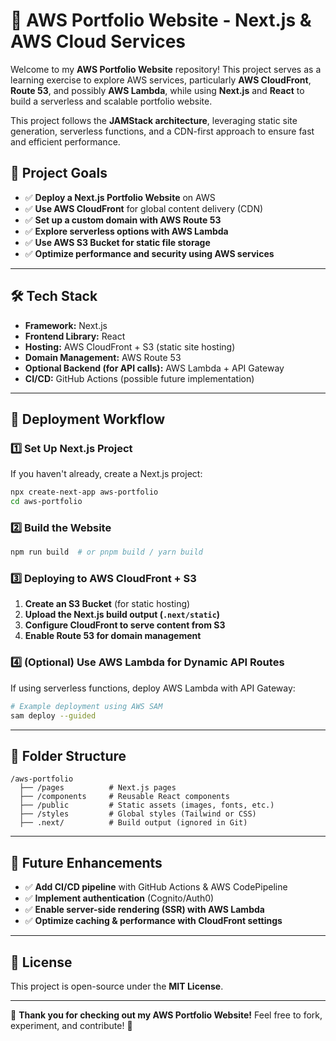 # 🚀 AWS Portfolio Website - Next.js & AWS Cloud Services

Welcome to my **AWS Portfolio Website** repository! This project serves as a learning exercise to explore AWS services, particularly **AWS CloudFront**, **Route 53**, and possibly **AWS Lambda**, while using **Next.js** and **React** to build a serverless and scalable portfolio website.

This project follows the **JAMStack architecture**, leveraging static site generation, serverless functions, and a CDN-first approach to ensure fast and efficient performance.

## 📌 Project Goals
- ✅ **Deploy a Next.js Portfolio Website** on AWS
- ✅ **Use AWS CloudFront** for global content delivery (CDN)
- ✅ **Set up a custom domain with AWS Route 53**
- ✅ **Explore serverless options with AWS Lambda**
- ✅ **Use AWS S3 Bucket for static file storage**
- ✅ **Optimize performance and security using AWS services**

---

## 🛠️ Tech Stack
- **Framework:** Next.js
- **Frontend Library:** React
- **Hosting:** AWS CloudFront + S3 (static site hosting)
- **Domain Management:** AWS Route 53
- **Optional Backend (for API calls):** AWS Lambda + API Gateway
- **CI/CD:** GitHub Actions (possible future implementation)

---

## 🚀 Deployment Workflow

### **1️⃣ Set Up Next.js Project**
If you haven't already, create a Next.js project:
```bash
npx create-next-app aws-portfolio
cd aws-portfolio
```

### **2️⃣ Build the Website**
```bash
npm run build  # or pnpm build / yarn build
```

### **3️⃣ Deploying to AWS CloudFront + S3**
1. **Create an S3 Bucket** (for static hosting)
2. **Upload the Next.js build output (`.next/static`)**
3. **Configure CloudFront to serve content from S3**
4. **Enable Route 53 for domain management**

### **4️⃣ (Optional) Use AWS Lambda for Dynamic API Routes**
If using serverless functions, deploy AWS Lambda with API Gateway:
```bash
# Example deployment using AWS SAM
sam deploy --guided
```

---

## 📂 Folder Structure
```
/aws-portfolio
  ├── /pages          # Next.js pages
  ├── /components     # Reusable React components
  ├── /public         # Static assets (images, fonts, etc.)
  ├── /styles         # Global styles (Tailwind or CSS)
  ├── .next/          # Build output (ignored in Git)
```

---

## 🔄 Future Enhancements
- ✅ **Add CI/CD pipeline** with GitHub Actions & AWS CodePipeline
- ✅ **Implement authentication** (Cognito/Auth0)
- ✅ **Enable server-side rendering (SSR) with AWS Lambda**
- ✅ **Optimize caching & performance with CloudFront settings**

---

## 📜 License
This project is open-source under the **MIT License**.

---

🎉 **Thank you for checking out my AWS Portfolio Website!** Feel free to fork, experiment, and contribute! 🚀

